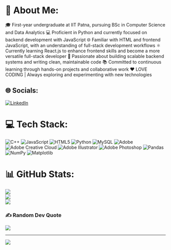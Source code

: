 # 💫 About Me:

🎓 First-year undergraduate at IIT Patna, pursuing BSc in Computer Science and Data Analytics
💻 Proficient in Python and currently focused on backend development with JavaScript
🌐 Familiar with HTML and frontend JavaScript, with an understanding of full-stack development workflows
⚛️ Currently learning React.js to enhance frontend skills and become a more versatile full-stack developer
🚀 Passionate about building scalable backend systems and writing clean, maintainable code
📚 Committed to continuous learning through hands-on projects and collaborative work
❤️ LOVE CODING | Always exploring and experimenting with new technologies

## 🌐 Socials:
[![LinkedIn](https://img.shields.io/badge/LinkedIn-%230077B5.svg?logo=linkedin&logoColor=white)](https://linkedin.com/in/www.linkedin.com/in/satyamkumariitp/) 

# 💻 Tech Stack:
![C++](https://img.shields.io/badge/c++-%2300599C.svg?style=for-the-badge&logo=c%2B%2B&logoColor=white) ![JavaScript](https://img.shields.io/badge/javascript-%23323330.svg?style=for-the-badge&logo=javascript&logoColor=%23F7DF1E) ![HTML5](https://img.shields.io/badge/html5-%23E34F26.svg?style=for-the-badge&logo=html5&logoColor=white) ![Python](https://img.shields.io/badge/python-3670A0?style=for-the-badge&logo=python&logoColor=ffdd54) ![MySQL](https://img.shields.io/badge/mysql-4479A1.svg?style=for-the-badge&logo=mysql&logoColor=white) ![Adobe](https://img.shields.io/badge/adobe-%23FF0000.svg?style=for-the-badge&logo=adobe&logoColor=white) ![Adobe Creative Cloud](https://img.shields.io/badge/Adobe%20Creative%20Cloud-DA1F26.svg?style=for-the-badge&logo=Adobe%20Creative%20Cloud&logoColor=white) ![Adobe Illustrator](https://img.shields.io/badge/adobe%20illustrator-%23FF9A00.svg?style=for-the-badge&logo=adobe%20illustrator&logoColor=white) ![Adobe Photoshop](https://img.shields.io/badge/adobe%20photoshop-%2331A8FF.svg?style=for-the-badge&logo=adobe%20photoshop&logoColor=white) ![Pandas](https://img.shields.io/badge/pandas-%23150458.svg?style=for-the-badge&logo=pandas&logoColor=white) ![NumPy](https://img.shields.io/badge/numpy-%23013243.svg?style=for-the-badge&logo=numpy&logoColor=white) ![Matplotlib](https://img.shields.io/badge/Matplotlib-%23ffffff.svg?style=for-the-badge&logo=Matplotlib&logoColor=black)
# 📊 GitHub Stats:
![](https://github-readme-stats.vercel.app/api?username=Code-wizard-satyam&theme=dark&hide_border=false&include_all_commits=true&count_private=true)<br/>
![](https://nirzak-streak-stats.vercel.app/?user=Code-wizard-satyam&theme=dark&hide_border=false)<br/>
![](https://github-readme-stats.vercel.app/api/top-langs/?username=Code-wizard-satyam&theme=dark&hide_border=false&include_all_commits=true&count_private=true&layout=compact)

### ✍️ Random Dev Quote
![](https://quotes-github-readme.vercel.app/api?type=horizontal&theme=radical)

---
[![](https://visitcount.itsvg.in/api?id=Code-wizard-satyam&icon=0&color=0)](https://visitcount.itsvg.in)

<!-- Proudly created with GPRM ( https://gprm.itsvg.in ) -->
